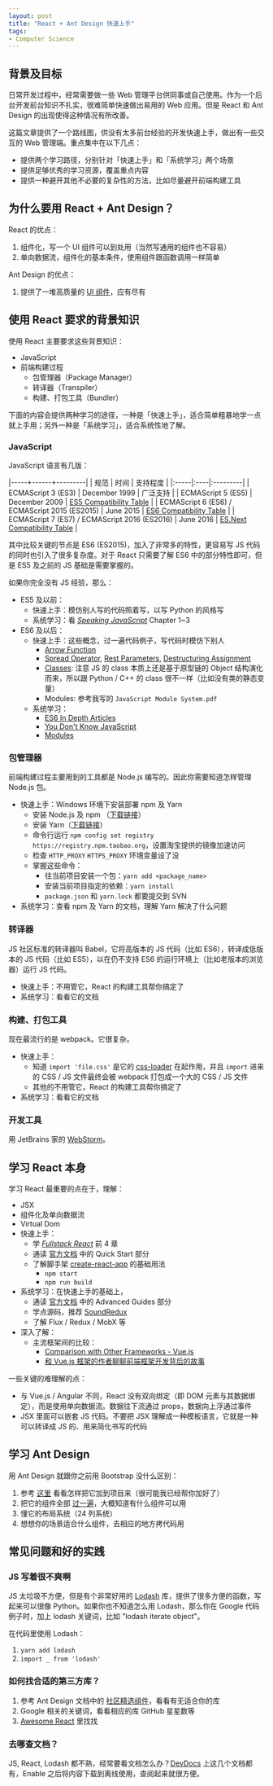 ```yaml
---
layout: post
title: "React + Ant Design 快速上手"
tags: 
- Computer Science
---
```


## 背景及目标

日常开发过程中，经常需要做一些 Web 管理平台供同事或自己使用。作为一个后台开发前台知识不扎实，很难简单快速做出易用的 Web 应用。但是 React 和 Ant Design 的出现使得这种情况有所改善。

这篇文章提供了一个路线图，供没有太多前台经验的开发快速上手，做出有一些交互的 Web 管理端。重点集中在以下几点：

*   提供两个学习路径，分别针对「快速上手」和「系统学习」两个场景
*   提供足够优秀的学习资源，覆盖重点内容
*   提供一种避开其他不必要的复杂性的方法，比如尽量避开前端构建工具

<!--more-->

## 为什么要用 React + Ant Design？

React 的优点：

1.  组件化，写一个 UI 组件可以到处用（当然写通用的组件也不容易）
2.  单向数据流，组件化的基本条件，使用组件跟函数调用一样简单

Ant Design 的优点：

1.  提供了一堆高质量的 [UI 组件](https://ant.design/docs/react/introduce-cn)，应有尽有

## 使用 React 要求的背景知识

使用 React 主要要求这些背景知识：

*   JavaScript
*   前端构建过程
    *   包管理器（Package Manager）
    *   转译器（Transpiler）
    *   构建、打包工具（Bundler）

下面的内容会提供两种学习的途径，一种是「快速上手」，适合简单粗暴地学一点就上手用；另外一种是「系统学习」，适合系统性地了解。

### JavaScript

JavaScript 语言有几版：

|-----+------+---------|
| 规范 | 时间 | 支持程度 |
|:-----|:----|:---------|
| ECMAScript 3 (ES3) | December 1999 | 广泛支持 |
| ECMAScript 5 (ES5) | December 2009 | [ES5 Compatibility Table](https://kangax.github.io/compat-table/es5/) |
| ECMAScript 6 (ES6) / ECMAScript 2015 (ES2015) | June 2015 | [ES6 Compatibility Table](https://kangax.github.io/compat-table/es6/) |
| ECMAScript 7 (ES7) / ECMAScript 2016 (ES2016) | June 2016 | [ES.Next Compatibility Table](https://kangax.github.io/compat-table/es2016plus/) |

其中比较关键的节点是 ES6 (ES2015)，加入了非常多的特性，更容易写 JS 代码的同时也引入了很多复杂度。对于 React 只需要了解 ES6 中的部分特性即可，但是 ES5 及之前的 JS 基础是需要掌握的。

如果你完全没有 JS 经验，那么：

*   ES5 及以前：
    *   快速上手：模仿别人写的代码照着写，以写 Python 的风格写
    *   系统学习：看 _[Speaking JavaScript](http://speakingjs.com/es5/)_ Chapter 1~3
*   ES6 及以后：
    *   快速上手：这些概念，过一遍代码例子，写代码时模仿下别人
        *   [Arrow Function](https://developer.mozilla.org/en/docs/Web/JavaScript/Reference/Functions/Arrow_functions)
        *   [Spread Operator](https://developer.mozilla.org/en-US/docs/Web/JavaScript/Reference/Operators/Spread_operator), [Rest Parameters](https://developer.mozilla.org/en-US/docs/Web/JavaScript/Reference/Functions/rest_parameters), [Destructuring Assignment](https://developer.mozilla.org/en-US/docs/Web/JavaScript/Reference/Operators/Destructuring_assignment)
        *   [Classes](https://developer.mozilla.org/en-US/docs/Web/JavaScript/Reference/Classes): 注意 JS 的 class 本质上还是基于原型链的 Object 结构演化而来，所以跟 Python / C++ 的 class 很不一样（比如没有类的静态变量）
        *   Modules: 参考我写的 `JavaScript Module System.pdf`
    *   系统学习：
        *   [ES6 In Depth Articles](https://hacks.mozilla.org/category/es6-in-depth/)
        *   [You Don't Know JavaScript](https://github.com/getify/You-Dont-Know-JS)
        *   [Modules](http://exploringjs.com/es6/ch_modules.html)

### 包管理器

前端构建过程主要用到的工具都是 Node.js 编写的。因此你需要知道怎样管理 Node.js 包。

*   快速上手：Windows 环境下安装部署 npm 及 Yarn
    *   安装 Node.js 及 npm （[下载链接](https://nodejs.org/en/download/)）
    *   安装 Yarn（[下载链接](https://yarnpkg.com/lang/en/docs/install/)）
    *   命令行运行 `npm config set registry https://registry.npm.taobao.org`，设置淘宝提供的镜像加速访问
    *   检查 `HTTP_PROXY` `HTTPS_PROXY` 环境变量设了没
    *   掌握这些命令：
        *   往当前项目安装一个包：`yarn add <package_name>`
        *   安装当前项目指定的依赖：`yarn install`
        *   `package.json` 和 `yarn.lock` 都要提交到 SVN
*   系统学习：查看 npm 及 Yarn 的文档，理解 Yarn 解决了什么问题

### 转译器

JS 社区标准的转译器叫 Babel，它将高版本的 JS 代码（比如 ES6），转译成低版本的 JS 代码（比如 ES5），以在仍不支持 ES6 的运行环境上（比如老版本的浏览器）运行 JS 代码。

*   快速上手：不用管它，React 的构建工具帮你搞定了
*   系统学习：看看它的文档

### 构建、打包工具

现在最流行的是 webpack。它很复杂。

*   快速上手：
    *   知道 `import 'file.css'` 是它的 [css-loader](https://github.com/webpack-contrib/css-loader) 在起作用，并且 `import` 进来的 CSS / JS 文件最终会被 webpack 打包成一个大的 CSS / JS 文件
    *   其他的不用管它，React 的构建工具帮你搞定了
*   系统学习：看看它的文档

### 开发工具

用 JetBrains 家的 [WebStorm](https://www.jetbrains.com/webstorm/)。

## 学习 React 本身

学习 React 最重要的点在于，理解：

*   JSX
*   组件化及单向数据流
*   Virtual Dom
*   快速上手：
    *   学 _[Fullstack React](https://www.fullstackreact.com/)_ 前 4 章
    *   通读 [官方文档](https://facebook.github.io/react/docs/hello-world.html) 中的 Quick Start 部分
    *   了解脚手架 [create-react-app](https://github.com/facebookincubator/create-react-app) 的基础用法
        *   `npm start`
        *   `npm run build`
*   系统学习：在快速上手的基础上，
    *   通读 [官方文档](https://facebook.github.io/react/docs/hello-world.html) 中的 Advanced Guides 部分
    *   学点源码，推荐 [SoundRedux](https://github.com/andrewngu/sound-redux)
    *   了解 Flux / Redux / MobX 等
*   深入了解：
    *   主流框架间的比较：
        *   [Comparison with Other Frameworks - Vue.js](https://vuejs.org/v2/guide/comparison.html)
        *   [和 Vue.js 框架的作者聊聊前端框架开发背后的故事](http://teahour.fm/2015/08/16/vuejs-creator-evan-you.html)

一些关键的难理解的点：

*   与 Vue.js / Angular 不同，React 没有双向绑定（即 DOM 元素与其数据绑定），而是使用单向数据流。数据往下流通过 props，数据向上浮通过事件
*   JSX 里面可以嵌套 JS 代码。不要把 JSX 理解成一种模板语言，它就是一种可以转译成 JS 的、用来简化书写的代码

## 学习 Ant Design

用 Ant Design 就跟你之前用 Bootstrap 没什么区别：

1.  参考 [这里](https://ant.design/docs/react/use-with-create-react-app-cn) 看看怎样把它加到项目来（很可能我已经帮你加好了）
2.  把它的组件全部 [过一遍](https://ant.design/docs/react/introduce-cn)，大概知道有什么组件可以用
3.  懂它的布局系统（24 列系统）
4.  想想你的场景适合什么组件，去相应的地方拷代码用

## 常见问题和好的实践

### JS 写着很不爽啊

JS 太垃圾不方便，但是有个非常好用的 [Lodash](https://lodash.com/docs/) 库，提供了很多方便的函数，写起来可以很像 Python。如果你也不知道怎么用 Lodash，那么你在 Google 代码例子时，加上 lodash 关键词，比如 "lodash iterate object"。

在代码里使用 Lodash：

1.  `yarn add lodash`
2.  `import _ from 'lodash'`

### 如何找合适的第三方库？

1.  参考 Ant Design 文档中的 [社区精选组件](https://ant.design/docs/react/recommendation-cn)，看看有无适合你的库
2.  Google 相关的关键词，看看相应的库 GitHub 星星数等
3.  [Awesome React](https://github.com/enaqx/awesome-react) 里找找

### 去哪查文档？

JS, React, Lodash 都不熟，经常要看文档怎么办？[DevDocs](http://devdocs.io/) 上这几个文档都有，Enable 之后将内容下载到离线使用，查阅起来就很方便。
